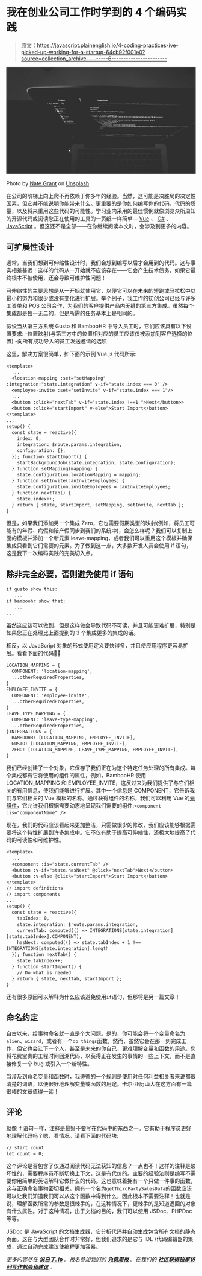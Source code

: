# 我在创业公司工作时学到的 4 个编码实践

> 原文：<https://javascript.plainenglish.io/4-coding-practices-ive-picked-up-working-for-a-startup-64cb92f001e0?source=collection_archive---------6----------------------->

![](img/b2df63ec84608d236adc9817cf92a0df.png)

Photo by [Nate Grant](https://unsplash.com/@nateggrant?utm_source=unsplash&utm_medium=referral&utm_content=creditCopyText) on [Unsplash](https://unsplash.com/?utm_source=unsplash&utm_medium=referral&utm_content=creditCopyText)

在公司的阶梯上向上爬不再依赖于你多年的经验。当然，这可能是决胜局的决定性因素，但它并不能说明你能带来什么。更重要的是你如何编写你的代码，代码的质量，以及将来重用这些代码的可能性。学习业内采用的最佳惯例就像浏览众所周知的开源代码或阅读您正在使用的工具的一页纸一样简单— [Vue](https://v3.vuejs.org/style-guide/) 、 [C#](https://docs.microsoft.com/en-us/dotnet/csharp/fundamentals/coding-style/coding-conventions) 、 [JavaScript](https://developer.mozilla.org/en-US/docs/MDN/Guidelines/Code_guidelines/JavaScript) 。但这还不是全部——在你继续阅读本文时，会涉及到更多的内容。

## **可扩展性设计**

通常，当我们想到可伸缩性设计时，我们会想到编写以后才会用到的代码。这与事实相差甚远！这样的代码从一开始就不应该存在——它会产生技术债务，如果它最终根本不被使用，还会导致可维护性问题！

可伸缩性的主要思想是从一开始就使用它，以便它可以在未来的短跑或马拉松中以最小的努力和很少或没有变化进行扩展。举个例子，我工作的初创公司已经与许多工资单和 POS 公司合作，为我们的客户提供产品内无缝的第三方集成。虽然每个集成都是独一无二的，但是所需的任务基本上是相同的。

假设当从第三方系统 Gusto 和 BambooHR 中导入员工时，它们应该具有以下设置要求:
-位置映射(与第三方中的位置相对应的员工应该仅被添加到客户选择的位置)
-向所有成功导入的员工发送邀请的选项

这里，解决方案很简单，如下面的示例 Vue.js 代码所示:

```
<template>
  ...
  <location-mapping :set="setMapping"    :integration:"state.integration" v-if="state.index === 0" />
  <employee-invite :set="setInvite" v-if="state.index === 1"/>
  ...
  <button :click="nextTab" v-if="state.index !==1 ">Next</button>>
  <button :click="startImport" v-else">Start Import</button>
</template>
...
setup() {
  const state = reactive({
    index: 0,
    integration: $route.params.integration,
    configuration: {},
  }); function startImport() {
    startBackgroundJob(state.integration, state.configuration);
  } function setMapping(mapping) {
    state.configuration.locationMapping = mapping;
  } function setInvite(canInviteEmployees) {
    state.configuration.inviteEmployees = canInviteEmployees;
  } function nextTab() {
    state.index++;
  } return { state, startImport, setMapping, setInvite, nextTab };
}
```

但是，如果我们添加另一个集成 Zero，它也需要假期类型的映射(例如，将员工可能有的年假、病假和陪产假同步到我们的系统中)，会怎么样呢？我们可以复制上面的模板并添加一个新元素 leave-mapping，或者我们可以重用这个模板并确保集成只看到它们需要的元素。为了做到这一点，大多数开发人员会使用 if 语句，这是我下一次编码实践的完美切入点。

## 除非完全必要，否则避免使用 if 语句

```
if gusto show this:
   ...
if bamboohr show that:
   ...
...
```

虽然这应该可以做到，但是这样做会导致代码不可读，并且可能更难扩展，特别是如果您正在处理比上面提到的 3 个集成更多的集成的话。

相反，以 JavaScript 对象的形式使用定义要快得多，并且使应用程序更容易扩展。看看下面的代码👨‍💻

```
LOCATION_MAPPING = {
  COMPONENT: 'location-mapping',
  ...otherRequiredProperties,
}
EMPLOYEE_INVITE = {
  COMPONENT: 'employee-invite',
  ...otherRequiredProperties,
}
LEAVE_TYPE_MAPPING = {
  COMPONENT: 'leave-type-mapping',
  ...otherRequiredProperties,
}INTEGRATIONS = {
  BAMBOOHR: [LOCATION_MAPPING, EMPLOYEE_INVITE],
  GUSTO: [LOCATION_MAPPING, EMPLOYEE_INVITE],
  ZERO: [LOCATION_MAPPING, LEAVE_TYPE_MAPPING, EMPLOYEE_INVITE],
}
```

我们已经创建了一个对象，它保存了我们正在为这个特定任务处理的所有集成。每个集成都有它将使用的组件的属性，例如，BambooHR 使用 LOCATION_MAPPING 和 EMPLOYEE_INVITE，这反过来为我们提供了与它们相关的有用信息，使我们能够进行扩展。其中一个信息是 COMPONENT，它告诉我们与它们相关的 Vue 模板的名称。通过获得组件的名称，我们可以利用 Vue 的[元组件](https://v3.vuejs.org/api/built-in-components.html#component)，它允许我们根据需要动态地呈现我们需要的组件:`<component :is="componentName" />`

现在，我们的代码应该看起来更加整洁，只需做很少的修改，我们应该能够根据需要将这个特性扩展到许多集成中。它不仅有助于提高可伸缩性，还极大地提高了代码的可读性和可维护性。

```
<template>
  ...
  <component :is="state.currentTab" />
  <button :v-if="state.hasNext" @click="nextTab">Next</button>
  <button :v-else @click="startImport">Start Import</button>
</template>
// import definitions
// import components
...
setup() {
  const state = reactive({
    tabIndex: 0,
    state.integration: $route.params.integration,
    currentTab: computed(() => INTEGRATIONS[state.integration][state.tabIndex].COMPONENT),
    hasNext: computed(() => state.tabIndex + 1 !== INTEGRATIONS[state.integration].length
  }); function nextTab() {
    state.tabIndex++;
  } function startImport() {
    // Do what is needed
  } return { state, nextTab, startImport };
}
```

还有很多原因可以解释为什么应该避免使用`if`语句，但那将是另一篇文章！

## 命名约定

自古以来，给事物命名就一直是个大问题。是的，你可能会将一个变量命名为`alien`、`wizard`，或者有一个`do_things`函数，然而，虽然它会在那一刻完成工作，但它也会让下一个人，甚至是未来的你自己，更难理解变量和函数的用途。您将花费宝贵的工程时间回溯代码，以获得正在发生的事情的一些上下文，而不是直接修复一个 bug 或引入一个新特性。

当涉及到命名变量和函数时，我遵循的一个规则是使用对任何利益相关者来说都很清楚的词语，以便很好地理解变量或函数的用途。卡尔·亚历山大在这方面有一篇很棒的文章[值得一读！](https://carlalexander.ca/importance-naming-programming/)

## 评论

就像 if 语句一样，注释是最好不要写在代码中的东西之一。它有助于程序员更好地理解代码吗？嗯，看情况。请看下面的代码块:

```
// start count
let count = 0;
```

这个评论是否包含了仅通过阅读代码无法获知的信息？一点也不！这样的注释是破坏性的，需要程序员不断切换上下文，这是有代价的。主要的经验法则是编写不需要你用简单的英语解释它做什么的代码。这也意味着拥有一个只做一件事的函数，这与正确命名事物密切相关。拥有一个名为`getThirdPartySalesData`的函数应该可以让我们知道我们可以从这个函数中得到什么，因此根本不需要注释！也就是说，理解函数所需的参数是很棘手的，在这种情况下，更棘手的是知道返回的对象有什么属性。对于这种情况，出于文档的目的，我们可以使用 JSDoc、PHPDoc 等等。

JSDoc 是 JavaScript 的文档生成器，它分析代码并自动生成包含所有文档的静态页面。这在与大型团队合作时非常好，但我们追求的是它与 IDE /代码编辑器的集成，通过自动完成建议使编程更加容易。

*更多内容尽在* [***说白了. io***](http://plainenglish.io/) *。报名参加我们的* [***免费周报***](http://newsletter.plainenglish.io/) *。在我们的* [***社区获得独家访问写作机会和建议***](https://discord.gg/GtDtUAvyhW) *。*